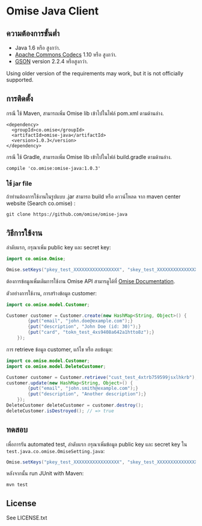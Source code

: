 # Omise Java Client

## ความต้องการขั้นต่ำ

* Java 1.6 หรือ สูงกว่า.
* [Apache Commons Codecs](http://commons.apache.org/proper/commons-codec/) 1.10 หรือ สูงกว่า.
* [GSON](https://code.google.com/p/google-gson/) version 2.2.4 หรือสูงกว่า.

Using older version of the requirements may work, but it is not officially supported.

## การติดตั้ง

กรณี ใช้ Maven, สามารถเพิ่ม Omise lib เข้าไปในไฟล์ pom.xml ตามด้านล่าง.

```
<dependency>
  <groupId>co.omise</groupId>
  <artifactId>omise-java</artifactId>
  <version>1.0.3</version>
</dependency>
```

กรณี ใช้ Gradle, สามารถเพิ่ม Omise lib เข้าไปในไฟล์ build.gradle ตามด้านล่าง.

```
compile 'co.omise:omise-java:1.0.3'
```

### ใช้ jar file

ถ้าท่านต้องการใช้งานในรูปแบบ .jar สามารถ build หรือ ดาวน์โหลด จาก maven center website (Search co.omise) :

```
git clone https://github.com/omise/omise-java
```

## วิธีการใช้งาน

ลำดับแรก, กรุณาเพิ่ม public key และ secret key:

```java
import co.omise.Omise;

Omise.setKeys("pkey_test_XXXXXXXXXXXXXXXXX", "skey_test_XXXXXXXXXXXXXXXXX");
```

ต้องการข้อมูลเพิ่มเติมการใช้งาน Omise API สามารดูได้ที่ [Omise Documentation](https://docs.omise.co/). 

ตัวอย่างการใช้งาน, การสร้างข้อมูล customer:

```java
import co.omise.model.Customer;

Customer customer = Customer.create(new HashMap<String, Object>() {
        {put("email", "john.doe@example.com");}
        {put("description", "John Doe (id: 30)");}
        {put("card", "tokn_test_4xs9408a642a1htto8z");}
    });
```

การ retrieve ข้อมูล customer, แก้ไข หรือ ลบข้อมูล:

```java
import co.omise.model.Customer;
import co.omise.model.DeleteCustomer;

Customer customer = Customer.retrieve("cust_test_4xtrb759599jsxlhkrb");
customer.update(new HashMap<String, Object>() {
        {put("email", "john.smith@example.com");}
        {put("description", "Another description");}
    });
DeleteCustomer deleteCustomer = customer.destroy();
deleteCustomer.isDestroyed(); // => true
```

## ทดสอบ

เพื่อการรัน automated test, ลำดับแรก กรุณาเพิ่มข้อมูล public key และ secret key ใน `test.java.co.omise.OmiseSetting.java`:

```java
Omise.setKeys("pkey_test_XXXXXXXXXXXXXXXXX", "skey_test_XXXXXXXXXXXXXXXXX");
```

หลังจากนั้น run JUnit with Maven:

```
mvn test
```

## License

See LICENSE.txt
